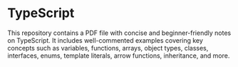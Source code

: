 # TypeScript
This repository contains a PDF file with concise and beginner-friendly notes on TypeScript. It includes well-commented examples covering key concepts such as variables, functions, arrays, object types, classes, interfaces, enums, template literals, arrow functions, inheritance, and more.

